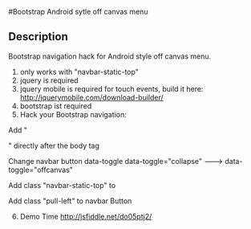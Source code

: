 #Bootstrap Android sytle off canvas menu

## Description
Bootstrap navigation hack for Android style off canvas menu.
1. only works with "navbar-static-top"
2. jquery is required
3. jquery mobile is required for touch events, build it here:
http://jquerymobile.com/download-builder/
4. bootstrap ist required
5. Hack your Bootstrap navigation:

Add "<div class="overlay"></div>" directly after the body tag

Change navbar button data-toggle
data-toggle="collapse"  --->  data-toggle="offcanvas"

Add class "navbar-static-top" to <nav class="navbar navbar-default">

Add class "pull-left" to navbar Button

6. Demo Time
http://jsfiddle.net/do05ptj2/